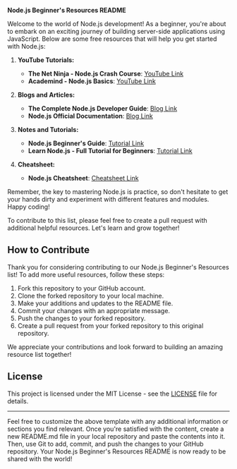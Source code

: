 **Node.js Beginner's Resources README**

Welcome to the world of Node.js development! As a beginner, you're about to embark on an exciting journey of building server-side applications using JavaScript. Below are some free resources that will help you get started with Node.js:

1. **YouTube Tutorials:**
   - **The Net Ninja - Node.js Crash Course**: [YouTube Link](https://www.youtube.com/watch?v=zb3Qk8SG5Ms)
   - **Academind - Node.js Basics**: [YouTube Link](https://www.youtube.com/watch?v=8aGhZQkoFbQ)

2. **Blogs and Articles:**
   - **The Complete Node.js Developer Guide**: [Blog Link](https://www.udemy.com/course/the-complete-nodejs-developer-course-2/)
   - **Node.js Official Documentation**: [Blog Link](https://nodejs.org/en/docs/)

3. **Notes and Tutorials:**
   - **Node.js Beginner's Guide**: [Tutorial Link](https://www.w3schools.com/nodejs/)
   - **Learn Node.js - Full Tutorial for Beginners**: [Tutorial Link](https://www.youtube.com/watch?v=RLtyhwFtXQA)

4. **Cheatsheet:**
   - **Node.js Cheatsheet**: [Cheatsheet Link](https://devhints.io/nodejs)

Remember, the key to mastering Node.js is practice, so don't hesitate to get your hands dirty and experiment with different features and modules. Happy coding!

To contribute to this list, please feel free to create a pull request with additional helpful resources. Let's learn and grow together!

## How to Contribute
Thank you for considering contributing to our Node.js Beginner's Resources list! To add more useful resources, follow these steps:

1. Fork this repository to your GitHub account.
2. Clone the forked repository to your local machine.
3. Make your additions and updates to the README file.
4. Commit your changes with an appropriate message.
5. Push the changes to your forked repository.
6. Create a pull request from your forked repository to this original repository.

We appreciate your contributions and look forward to building an amazing resource list together!

## License
This project is licensed under the MIT License - see the [LICENSE](LICENSE) file for details.

---

Feel free to customize the above template with any additional information or sections you find relevant. Once you're satisfied with the content, create a new README.md file in your local repository and paste the contents into it. Then, use Git to add, commit, and push the changes to your GitHub repository. Your Node.js Beginner's Resources README is now ready to be shared with the world!